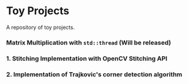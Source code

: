 # Toy Projects
A repository of toy projects.

### Matrix Multiplication with `std::thread` (Will be released)
### 1. Stitching Implementation with OpenCV Stitching API
### 2. Implementation of Trajkovic's corner detection algorithm

